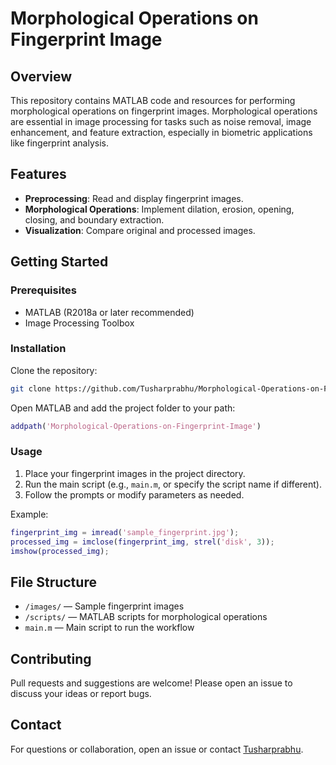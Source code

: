 # Morphological Operations on Fingerprint Image

## Overview

This repository contains MATLAB code and resources for performing morphological operations on fingerprint images. Morphological operations are essential in image processing for tasks such as noise removal, image enhancement, and feature extraction, especially in biometric applications like fingerprint analysis.

## Features

- **Preprocessing**: Read and display fingerprint images.
- **Morphological Operations**: Implement dilation, erosion, opening, closing, and boundary extraction.
- **Visualization**: Compare original and processed images.

## Getting Started

### Prerequisites

- MATLAB (R2018a or later recommended)
- Image Processing Toolbox

### Installation

Clone the repository:

```bash
git clone https://github.com/Tusharprabhu/Morphological-Operations-on-Fingerprint-Image.git
```

Open MATLAB and add the project folder to your path:

```matlab
addpath('Morphological-Operations-on-Fingerprint-Image')
```

### Usage

1. Place your fingerprint images in the project directory.
2. Run the main script (e.g., `main.m`, or specify the script name if different).
3. Follow the prompts or modify parameters as needed.

Example:

```matlab
fingerprint_img = imread('sample_fingerprint.jpg');
processed_img = imclose(fingerprint_img, strel('disk', 3));
imshow(processed_img);
```

## File Structure

- `/images/` — Sample fingerprint images
- `/scripts/` — MATLAB scripts for morphological operations
- `main.m` — Main script to run the workflow

## Contributing

Pull requests and suggestions are welcome! Please open an issue to discuss your ideas or report bugs.

## Contact

For questions or collaboration, open an issue or contact [Tusharprabhu](https://github.com/Tusharprabhu).
